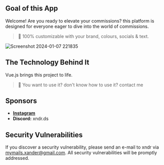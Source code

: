 ## Goal of this App

Welcome! Are you ready to elevate your commissions? this platform is designed for everyone eager to dive into the world of commissions.

> 🎨 100% customizable with your brand, colours, socials & text.

![Screenshot 2024-01-07 221835](https://github.com/xndrgit/xndr-opensource-website-commissions-socials-contactme/assets/115892862/efa51af1-aa03-4e62-9ace-c1cd80710349)

## The Technology Behind It

Vue.js brings this project to life.

> 🐧 You want to use it? don't know how to use it? contact me

## Sponsors
- **[Instagram](https://www.instagram.com/xndr.ig/)**
- **Discord:** xndr.ds

## Security Vulnerabilities

If you discover a security vulnerability, please send an e-mail to xndr via [mymails.xander@gmail.com](mailto:mymails.xander@gmail.com). All security vulnerabilities will be promptly addressed.
